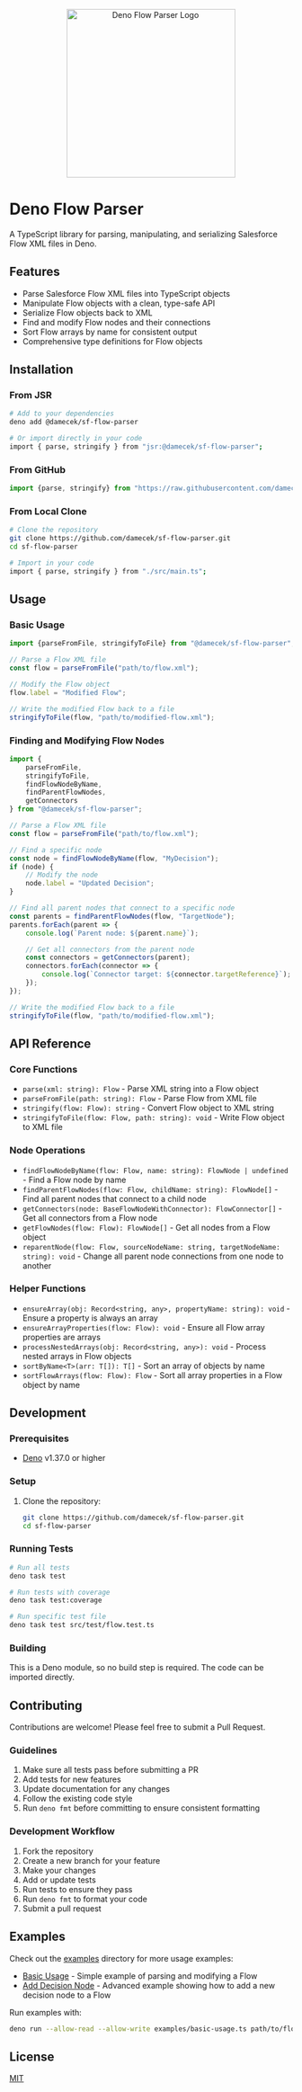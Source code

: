 <p align="center">
  <img src="assets/sf-flow-parser-logo.png" alt="Deno Flow Parser Logo" width="300px"/>
</p>

# Deno Flow Parser

A TypeScript library for parsing, manipulating, and serializing Salesforce Flow XML files in Deno.

## Features

- Parse Salesforce Flow XML files into TypeScript objects
- Manipulate Flow objects with a clean, type-safe API
- Serialize Flow objects back to XML
- Find and modify Flow nodes and their connections
- Sort Flow arrays by name for consistent output
- Comprehensive type definitions for Flow objects

## Installation

### From JSR

```bash
# Add to your dependencies
deno add @damecek/sf-flow-parser

# Or import directly in your code
import { parse, stringify } from "jsr:@damecek/sf-flow-parser";
```

### From GitHub

```typescript
import {parse, stringify} from "https://raw.githubusercontent.com/damecek/sf-flow-parser/main/src/main.ts";
```

### From Local Clone

```bash
# Clone the repository
git clone https://github.com/damecek/sf-flow-parser.git
cd sf-flow-parser

# Import in your code
import { parse, stringify } from "./src/main.ts";
```

## Usage

### Basic Usage

```typescript
import {parseFromFile, stringifyToFile} from "@damecek/sf-flow-parser";

// Parse a Flow XML file
const flow = parseFromFile("path/to/flow.xml");

// Modify the Flow object
flow.label = "Modified Flow";

// Write the modified Flow back to a file
stringifyToFile(flow, "path/to/modified-flow.xml");
```

### Finding and Modifying Flow Nodes

```typescript
import {
    parseFromFile,
    stringifyToFile,
    findFlowNodeByName,
    findParentFlowNodes,
    getConnectors
} from "@damecek/sf-flow-parser";

// Parse a Flow XML file
const flow = parseFromFile("path/to/flow.xml");

// Find a specific node
const node = findFlowNodeByName(flow, "MyDecision");
if (node) {
    // Modify the node
    node.label = "Updated Decision";
}

// Find all parent nodes that connect to a specific node
const parents = findParentFlowNodes(flow, "TargetNode");
parents.forEach(parent => {
    console.log(`Parent node: ${parent.name}`);

    // Get all connectors from the parent node
    const connectors = getConnectors(parent);
    connectors.forEach(connector => {
        console.log(`Connector target: ${connector.targetReference}`);
    });
});

// Write the modified Flow back to a file
stringifyToFile(flow, "path/to/modified-flow.xml");
```

## API Reference

### Core Functions

- `parse(xml: string): Flow` - Parse XML string into a Flow object
- `parseFromFile(path: string): Flow` - Parse Flow from XML file
- `stringify(flow: Flow): string` - Convert Flow object to XML string
- `stringifyToFile(flow: Flow, path: string): void` - Write Flow object to XML file

### Node Operations

- `findFlowNodeByName(flow: Flow, name: string): FlowNode | undefined` - Find a Flow node by name
- `findParentFlowNodes(flow: Flow, childName: string): FlowNode[]` - Find all parent nodes that connect to a child node
- `getConnectors(node: BaseFlowNodeWithConnector): FlowConnector[]` - Get all connectors from a Flow node
- `getFlowNodes(flow: Flow): FlowNode[]` - Get all nodes from a Flow object
- `reparentNode(flow: Flow, sourceNodeName: string, targetNodeName: string): void` - Change all parent node connections
  from one node to another

### Helper Functions

- `ensureArray(obj: Record<string, any>, propertyName: string): void` - Ensure a property is always an array
- `ensureArrayProperties(flow: Flow): void` - Ensure all Flow array properties are arrays
- `processNestedArrays(obj: Record<string, any>): void` - Process nested arrays in Flow objects
- `sortByName<T>(arr: T[]): T[]` - Sort an array of objects by name
- `sortFlowArrays(flow: Flow): Flow` - Sort all array properties in a Flow object by name

## Development

### Prerequisites

- [Deno](https://deno.land/) v1.37.0 or higher

### Setup

1. Clone the repository:
   ```bash
   git clone https://github.com/damecek/sf-flow-parser.git
   cd sf-flow-parser
   ```

### Running Tests

```bash
# Run all tests
deno task test

# Run tests with coverage
deno task test:coverage

# Run specific test file
deno task test src/test/flow.test.ts
```

### Building

This is a Deno module, so no build step is required. The code can be imported directly.

## Contributing

Contributions are welcome! Please feel free to submit a Pull Request.

### Guidelines

1. Make sure all tests pass before submitting a PR
2. Add tests for new features
3. Update documentation for any changes
4. Follow the existing code style
5. Run `deno fmt` before committing to ensure consistent formatting

### Development Workflow

1. Fork the repository
2. Create a new branch for your feature
3. Make your changes
4. Add or update tests
5. Run tests to ensure they pass
6. Run `deno fmt` to format your code
7. Submit a pull request

## Examples

Check out the [examples](./examples) directory for more usage examples:

- [Basic Usage](./examples/basic-usage.ts) - Simple example of parsing and modifying a Flow
- [Add Decision Node](./examples/add-decision-node.ts) - Advanced example showing how to add a new decision node to a
  Flow

Run examples with:

```bash
deno run --allow-read --allow-write examples/basic-usage.ts path/to/flow.xml
```

## License

[MIT](./LICENSE)
